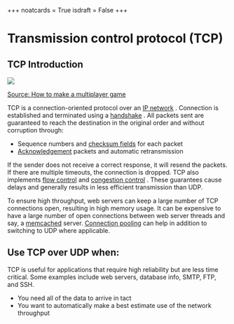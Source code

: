 +++
noatcards = True
isdraft = False
+++

# Transmission control protocol (TCP) 

## TCP Introduction

![](https://camo.githubusercontent.com/821620cf6aa83566f4def561e754e5991480ca8d/687474703a2f2f692e696d6775722e636f6d2f4a6441736476472e6a7067) 

[Source: How to make a multiplayer game](http://www.wildbunny.co.uk/blog/2012/10/09/how-to-make-a-multi-player-game-part-1/)

TCP is a connection-oriented protocol over an [IP network](https://en.wikipedia.org/wiki/Internet_Protocol) . Connection is established and terminated using a [handshake](https://en.wikipedia.org/wiki/Handshaking) . All packets sent are guaranteed to reach the destination in the original order and without corruption through:

- Sequence numbers and [checksum fields](https://en.wikipedia.org/wiki/Transmission_Control_Protocol#Checksum_computation)  for each packet
- [Acknowledgement](https://en.wikipedia.org/wiki/Acknowledgement_(data_networks)) packets and automatic retransmission

If the sender does not receive a correct response, it will resend the packets. If there are multiple timeouts, the connection is dropped. TCP also implements [flow control](https://en.wikipedia.org/wiki/Flow_control_(data)) and [congestion control](https://en.wikipedia.org/wiki/Network_congestion#Congestion_control) . These guarantees cause delays and generally results in less efficient transmission than UDP.

To ensure high throughput, web servers can keep a large number of TCP connections open, resulting in high memory usage. It can be expensive to have a large number of open connections between web server threads and say, a [memcached](https://github.com/donnemartin/system-design-primer#memcached)  server. [Connection pooling](https://en.wikipedia.org/wiki/Connection_pool)  can help in addition to switching to UDP where applicable.


## Use TCP over UDP when:

TCP is useful for applications that require high reliability but are less time critical. Some examples include web servers, database info, SMTP, FTP, and SSH.

- You need all of the data to arrive in tact
- You want to automatically make a best estimate use of the network throughput